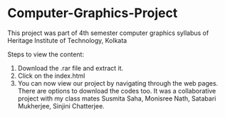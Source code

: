 # Computer-Graphics-Project
This project was part of 4th semester computer graphics syllabus of Heritage Institute of Technology, Kolkata

Steps to view the content:
1. Download the .rar file and extract it.
2. Click on the index.html
3. You can now view our project by navigating through the web pages. There are options to download the codes too.
It was a collaborative project with my class mates Susmita Saha, Monisree Nath, Satabari Mukherjee, Sinjini Chatterjee.
